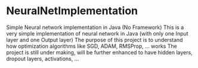# NeuralNetImplementation
Simple Neural network implementation in Java (No Framework)
This is a very simple implementation of neural network in Java (with only one Input layer and one Output layer)
The purpose of this project is to understand how optimization algorithms like SGD, ADAM, RMSProp, ... works
The project is still under making, will be further enhanced to have hidden layers, dropout layers, activations, ...
